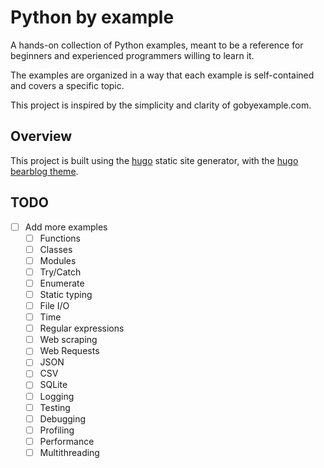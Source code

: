 # Python by example

A hands-on collection of Python examples, meant to be a reference for beginners and experienced programmers willing to learn it.

The examples are organized in a way that each example is self-contained and covers a specific topic.

This project is inspired by the simplicity and clarity of gobyexample.com.

## Overview

This project is built using the [hugo](https://gohugo.io/) static site generator, with the [hugo bearblog theme](https://github.com/janraasch/hugo-bearblog/).

## TODO

- [ ] Add more examples
  - [ ] Functions
  - [ ] Classes
  - [ ] Modules
  - [ ] Try/Catch
  - [ ] Enumerate
  - [ ] Static typing
  - [ ] File I/O
  - [ ] Time
  - [ ] Regular expressions
  - [ ] Web scraping
  - [ ] Web Requests
  - [ ] JSON
  - [ ] CSV
  - [ ] SQLite
  - [ ] Logging
  - [ ] Testing
  - [ ] Debugging
  - [ ] Profiling
  - [ ] Performance
  - [ ] Multithreading
